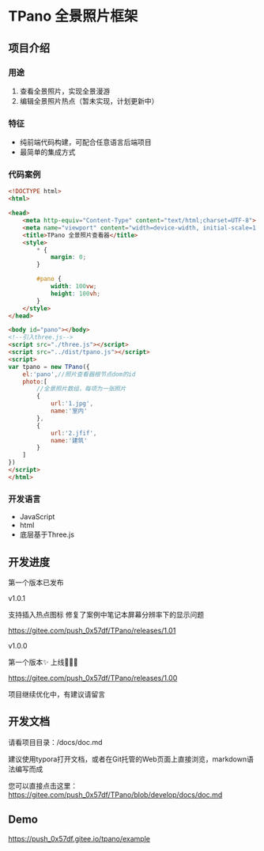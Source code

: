 # TPano 全景照片框架

## 项目介绍

### 用途

1. 查看全景照片，实现全景漫游
2. 编辑全景照片热点（暂未实现，计划更新中）

### 特征

- 纯前端代码构建，可配合任意语言后端项目
- 最简单的集成方式

### 代码案例

``` html
<!DOCTYPE html>
<html>

<head>
    <meta http-equiv="Content-Type" content="text/html;charset=UTF-8">
    <meta name="viewport" content="width=device-width, initial-scale=1.0">
    <title>TPano 全景照片查看器</title>
    <style>
        * {
            margin: 0;
        }

        #pano {
            width: 100vw;
            height: 100vh;
        }
    </style>
</head>

<body id="pano"></body>
<!--引入three.js-->
<script src="./three.js"></script>
<script src="../dist/tpano.js"></script>
<script>
var tpano = new TPano({
    el:'pano',//照片查看器根节点dom的id
    photo:[
        //全景照片数组，每项为一张照片
        {
            url:'1.jpg',
            name:'室内'
        },
        {
            url:'2.jfif',
            name:'建筑'
        }
    ]
})
</script>
</html>
```

### 开发语言

- JavaScript
- html
- 底层基于Three.js

## 开发进度

第一个版本已发布

v1.0.1

支持插入热点图标
修复了案例中笔记本屏幕分辨率下的显示问题

https://gitee.com/push_0x57df/TPano/releases/1.01

v1.0.0

第一个版本✨
上线🎉🎉🎉

https://gitee.com/push_0x57df/TPano/releases/1.00

项目继续优化中，有建议请留言

## 开发文档

请看项目目录：/docs/doc.md

建议使用typora打开文档，或者在Git托管的Web页面上直接浏览，markdown语法编写而成

您可以直接点击这里：https://gitee.com/push_0x57df/TPano/blob/develop/docs/doc.md

## Demo

https://push_0x57df.gitee.io/tpano/example
